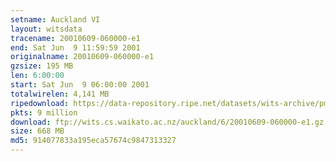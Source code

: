 ```yaml
---
setname: Auckland VI
layout: witsdata
tracename: 20010609-060000-e1
end: Sat Jun  9 11:59:59 2001
originalname: 20010609-060000-e1
gzsize: 195 MB
len: 6:00:00
start: Sat Jun  9 06:00:00 2001
totalwirelen: 4,141 MB
ripedownload: https://data-repository.ripe.net/datasets/wits-archive/pma/long/auck/6//20010609-060000-e1.gz
pkts: 9 million
download: ftp://wits.cs.waikato.ac.nz/auckland/6/20010609-060000-e1.gz
size: 668 MB
md5: 914077833a195eca57674c9847313327
---
```

